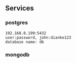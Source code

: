 ## Services
### postgres

```
192.168.0.199:5432
user:password, john:dianke123
database name: db
```

### mongodb



